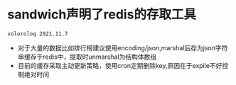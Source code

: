 # sandwich声明了redis的存取工具
    voloroloq 2021.11.7
* 对于大量的数据比如排行榜建议使用encoding/json,marshal后存为json字符串缓存于redis中，提取时unmarshal为结构体数组
* 目前的缓存采取主动更新策略，使用cron定期删除key,原因在于expile不好控制绝对时间